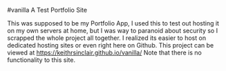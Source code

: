 #vanilla
A Test Portfolio Site

This was supposed to be my Portfolio App, I used this to test out hosting it on my own servers at home, 
but I was way to paranoid about security so I scrapped the whole project all together.
I realized its easier to host on dedicated hosting sites or even right here on Github.
This project can be viewed at https://keithrsinclair.github.io/vanilla/ Note that there is no functionality to this site.

